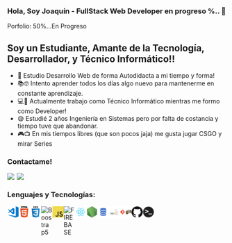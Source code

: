 ### Hola, Soy Joaquín - FullStack Web Developer en progreso %.. 👋

Porfolio: 50%...En Progreso

## Soy un Estudiante, Amante de la Tecnología, Desarrollador, y Técnico Informático!!

- 📙 Estudio Desarrollo Web de forma Autodidacta a mi tiempo y forma!
- 📚🤓 Intento aprender todos los días algo nuevo para mantenerme en constante aprendizaje.
- 💻🔧 Actualmente trabajo como Técnico Informático mientras me formo como Developer!
- 😪 Estudié 2 años Ingeniería en Sistemas pero por falta de costancia y tiempo tuve que abandonar.
- 🎮📺 En mis tiempos libres (que son pocos jaja) me gusta jugar CSGO y mirar Series

### Contactame!
[<img align="left"  width="22px" src="https://cdn.jsdelivr.net/npm/simple-icons@v3/icons/linkedin.svg"/>][linkedin]
[<img align="left"  width="22px" src="https://cdn.jsdelivr.net/npm/simple-icons@v3/icons/instagram.svg"/>][instagram]

<br />

### Lenguajes y Tecnologías:

<img align="left" alt="Visual Studio Code" width="26px" src="https://raw.githubusercontent.com/github/explore/80688e429a7d4ef2fca1e82350fe8e3517d3494d/topics/visual-studio-code/visual-studio-code.png" />
<img align="left" alt="HTML5" width="26px" src="https://raw.githubusercontent.com/github/explore/80688e429a7d4ef2fca1e82350fe8e3517d3494d/topics/html/html.png" />
<img align="left" alt="CSS3" width="26px" src="https://raw.githubusercontent.com/github/explore/80688e429a7d4ef2fca1e82350fe8e3517d3494d/topics/css/css.png" />
<img align="left" alt="Boostrap5" width="26px" src="https://img.shields.io/badge/-Bootstrap-563D7C?style=flat&logo=bootstrap&link=https://github.com/Itsbeenalongday />
<img align="left" alt="PYTHON3" width="26px" src="https://raw.githubusercontent.com/github/explore/80688e429a7d4ef2fca1e82350fe8e3517d3494d/topics/python/python.png" />
<img align="left" alt="JavaScript" width="26px" src="https://raw.githubusercontent.com/github/explore/80688e429a7d4ef2fca1e82350fe8e3517d3494d/topics/javascript/javascript.png" />
<img align="left" alt="FIREBASE" width="26px" src="https://firebase.google.com/?hl=es-419" />
<img align="left" alt="React" width="26px" src="https://raw.githubusercontent.com/github/explore/80688e429a7d4ef2fca1e82350fe8e3517d3494d/topics/react/react.png" />
<img align="left" alt="Node.js" width="26px" src="https://raw.githubusercontent.com/github/explore/80688e429a7d4ef2fca1e82350fe8e3517d3494d/topics/nodejs/nodejs.png" />
<img align="left" alt="SQL" width="26px" src="https://raw.githubusercontent.com/github/explore/80688e429a7d4ef2fca1e82350fe8e3517d3494d/topics/sql/sql.png" />
<img align="left" alt="MySQL" width="26px" src="https://raw.githubusercontent.com/github/explore/80688e429a7d4ef2fca1e82350fe8e3517d3494d/topics/mysql/mysql.png" />
<img align="left" alt="Git" width="26px" src="https://raw.githubusercontent.com/github/explore/80688e429a7d4ef2fca1e82350fe8e3517d3494d/topics/git/git.png" />
<img align="left" alt="GitHub" width="26px" src="https://raw.githubusercontent.com/github/explore/78df643247d429f6cc873026c0622819ad797942/topics/github/github.png" />
<img align="left" alt="Terminal" width="26px" src="https://raw.githubusercontent.com/github/explore/80688e429a7d4ef2fca1e82350fe8e3517d3494d/topics/terminal/terminal.png" />

[linkedin]: https://linkedin.com/in/joaquínmussi
[instagram]: https://www.instagram.com/joakoo_mussi/
[gmail]: joakoomussi@gmail.com
